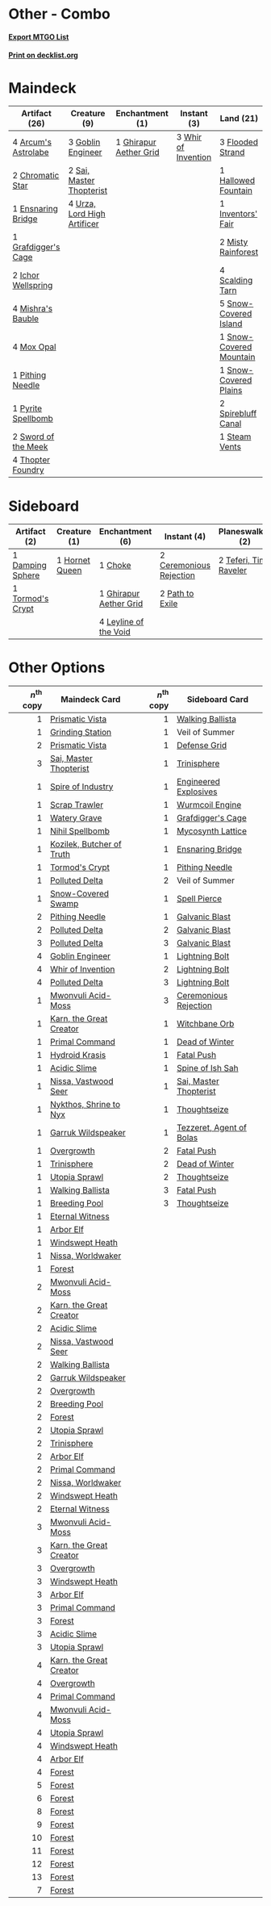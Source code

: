 # Other - Combo

#### [Export MTGO List](../collection/Other%20-%20Combo/Other%20-%20Combo.txt)
#### [Print on decklist.org](http://decklist.org/?deckmain=4%09Arcum's%20Astrolabe%0A2%09Chromatic%20Star%0A1%09Ensnaring%20Bridge%0A3%09Flooded%20Strand%0A1%09Ghirapur%20Aether%20Grid%0A3%09Goblin%20Engineer%0A1%09Grafdigger's%20Cage%0A1%09Hallowed%20Fountain%0A2%09Ichor%20Wellspring%0A1%09Inventors'%20Fair%0A4%09Mishra's%20Bauble%0A2%09Misty%20Rainforest%0A4%09Mox%20Opal%0A1%09Pithing%20Needle%0A1%09Pyrite%20Spellbomb%0A2%09Sai,%20Master%20Thopterist%0A4%09Scalding%20Tarn%0A5%09Snow-Covered%20Island%0A1%09Snow-Covered%20Mountain%0A1%09Snow-Covered%20Plains%0A2%09Spirebluff%20Canal%0A1%09Steam%20Vents%0A2%09Sword%20of%20the%20Meek%0A4%09Thopter%20Foundry%0A4%09Urza,%20Lord%20High%20Artificer%0A3%09Whir%20of%20Invention&deckside=2%09Ceremonious%20Rejection%0A1%09Choke%0A1%09Damping%20Sphere%0A1%09Ghirapur%20Aether%20Grid%0A1%09Hornet%20Queen%0A4%09Leyline%20of%20the%20Void%0A2%09Path%20to%20Exile%0A2%09Teferi,%20Time%20Raveler%0A1%09Tormod's%20Crypt)
# Maindeck

|                                        Artifact (26)                                         |                                             Creature (9)                                             |                                         Enchantment (1)                                         |                                         Instant (3)                                          |                                            Land (21)                                             |
|----------------------------------------------------------------------------------------------|------------------------------------------------------------------------------------------------------|-------------------------------------------------------------------------------------------------|----------------------------------------------------------------------------------------------|--------------------------------------------------------------------------------------------------|
|4 [Arcum's Astrolabe](http://gatherer.wizards.com/Pages/Card/Details.aspx?multiverseid=464169)|3 [Goblin Engineer](http://gatherer.wizards.com/Pages/Card/Details.aspx?multiverseid=464077)          |1 [Ghirapur Aether Grid](http://gatherer.wizards.com/Pages/Card/Details.aspx?multiverseid=398517)|3 [Whir of Invention](http://gatherer.wizards.com/Pages/Card/Details.aspx?multiverseid=423716)|3 [Flooded Strand](http://gatherer.wizards.com/Pages/Card/Details.aspx?multiverseid=405098)       |
|2 [Chromatic Star](http://gatherer.wizards.com/Pages/Card/Details.aspx?multiverseid=135279)   |2 [Sai, Master Thopterist](http://gatherer.wizards.com/Pages/Card/Details.aspx?multiverseid=447205)   |                                                                                                 |                                                                                              |1 [Hallowed Fountain](http://gatherer.wizards.com/Pages/Card/Details.aspx?multiverseid=97071)     |
|1 [Ensnaring Bridge](http://gatherer.wizards.com/Pages/Card/Details.aspx?multiverseid=15866)  |4 [Urza, Lord High Artificer](http://gatherer.wizards.com/Pages/Card/Details.aspx?multiverseid=464024)|                                                                                                 |                                                                                              |1 [Inventors' Fair](http://gatherer.wizards.com/Pages/Card/Details.aspx?multiverseid=417820)      |
|1 [Grafdigger's Cage](http://gatherer.wizards.com/Pages/Card/Details.aspx?multiverseid=278452)|                                                                                                      |                                                                                                 |                                                                                              |2 [Misty Rainforest](http://gatherer.wizards.com/Pages/Card/Details.aspx?multiverseid=405102)     |
|2 [Ichor Wellspring](http://gatherer.wizards.com/Pages/Card/Details.aspx?multiverseid=389551) |                                                                                                      |                                                                                                 |                                                                                              |4 [Scalding Tarn](http://gatherer.wizards.com/Pages/Card/Details.aspx?multiverseid=405107)        |
|4 [Mishra's Bauble](http://gatherer.wizards.com/Pages/Card/Details.aspx?multiverseid=122122)  |                                                                                                      |                                                                                                 |                                                                                              |5 [Snow-Covered Island](http://gatherer.wizards.com/Pages/Card/Details.aspx?multiverseid=121130)  |
|4 [Mox Opal](http://gatherer.wizards.com/Pages/Card/Details.aspx?multiverseid=397719)         |                                                                                                      |                                                                                                 |                                                                                              |1 [Snow-Covered Mountain](http://gatherer.wizards.com/Pages/Card/Details.aspx?multiverseid=121233)|
|1 [Pithing Needle](http://gatherer.wizards.com/Pages/Card/Details.aspx?multiverseid=129526)   |                                                                                                      |                                                                                                 |                                                                                              |1 [Snow-Covered Plains](http://gatherer.wizards.com/Pages/Card/Details.aspx?multiverseid=121267)  |
|1 [Pyrite Spellbomb](http://gatherer.wizards.com/Pages/Card/Details.aspx?multiverseid=442796) |                                                                                                      |                                                                                                 |                                                                                              |2 [Spirebluff Canal](http://gatherer.wizards.com/Pages/Card/Details.aspx?multiverseid=417822)     |
|2 [Sword of the Meek](http://gatherer.wizards.com/Pages/Card/Details.aspx?multiverseid=126215)|                                                                                                      |                                                                                                 |                                                                                              |1 [Steam Vents](http://gatherer.wizards.com/Pages/Card/Details.aspx?multiverseid=405109)          |
|4 [Thopter Foundry](http://gatherer.wizards.com/Pages/Card/Details.aspx?multiverseid=183017)  |                                                                                                      |                                                                                                 |                                                                                              |                                                                                                  |


# Sideboard

|                                       Artifact (2)                                        |                                      Creature (1)                                       |                                         Enchantment (6)                                         |                                           Instant (4)                                            |                                        Planeswalker (2)                                         |
|-------------------------------------------------------------------------------------------|-----------------------------------------------------------------------------------------|-------------------------------------------------------------------------------------------------|--------------------------------------------------------------------------------------------------|-------------------------------------------------------------------------------------------------|
|1 [Damping Sphere](http://gatherer.wizards.com/Pages/Card/Details.aspx?multiverseid=443101)|1 [Hornet Queen](http://gatherer.wizards.com/Pages/Card/Details.aspx?multiverseid=238141)|1 [Choke](http://gatherer.wizards.com/Pages/Card/Details.aspx?multiverseid=45431)                |2 [Ceremonious Rejection](http://gatherer.wizards.com/Pages/Card/Details.aspx?multiverseid=417613)|2 [Teferi, Time Raveler](http://gatherer.wizards.com/Pages/Card/Details.aspx?multiverseid=461148)|
|1 [Tormod's Crypt](http://gatherer.wizards.com/Pages/Card/Details.aspx?multiverseid=389723)|                                                                                         |1 [Ghirapur Aether Grid](http://gatherer.wizards.com/Pages/Card/Details.aspx?multiverseid=398517)|2 [Path to Exile](http://gatherer.wizards.com/Pages/Card/Details.aspx?multiverseid=220511)        |                                                                                                 |
|                                                                                           |                                                                                         |4 [Leyline of the Void](http://gatherer.wizards.com/Pages/Card/Details.aspx?multiverseid=107682) |                                                                                                  |                                                                                                 |


# Other Options

|*n*<sup>th</sup> copy|                                           Maindeck Card                                            |*n*<sup>th</sup> copy|                                          Sideboard Card                                           |
|--------------------:|----------------------------------------------------------------------------------------------------|--------------------:|---------------------------------------------------------------------------------------------------|
|                    1|[Prismatic Vista](http://gatherer.wizards.com/Pages/Card/Details.aspx?multiverseid=464193)          |                    1|[Walking Ballista](http://gatherer.wizards.com/Pages/Card/Details.aspx?multiverseid=423848)        |
|                    1|[Grinding Station](http://gatherer.wizards.com/Pages/Card/Details.aspx?multiverseid=51229)          |                    1|Veil of Summer                                                                                     |
|                    2|[Prismatic Vista](http://gatherer.wizards.com/Pages/Card/Details.aspx?multiverseid=464193)          |                    1|[Defense Grid](http://gatherer.wizards.com/Pages/Card/Details.aspx?multiverseid=45481)             |
|                    3|[Sai, Master Thopterist](http://gatherer.wizards.com/Pages/Card/Details.aspx?multiverseid=447205)   |                    1|[Trinisphere](http://gatherer.wizards.com/Pages/Card/Details.aspx?multiverseid=43545)              |
|                    1|[Spire of Industry](http://gatherer.wizards.com/Pages/Card/Details.aspx?multiverseid=423851)        |                    1|[Engineered Explosives](http://gatherer.wizards.com/Pages/Card/Details.aspx?multiverseid=50139)    |
|                    1|[Scrap Trawler](http://gatherer.wizards.com/Pages/Card/Details.aspx?multiverseid=423842)            |                    1|[Wurmcoil Engine](http://gatherer.wizards.com/Pages/Card/Details.aspx?multiverseid=389756)         |
|                    1|[Watery Grave](http://gatherer.wizards.com/Pages/Card/Details.aspx?multiverseid=405114)             |                    1|[Grafdigger's Cage](http://gatherer.wizards.com/Pages/Card/Details.aspx?multiverseid=278452)       |
|                    1|[Nihil Spellbomb](http://gatherer.wizards.com/Pages/Card/Details.aspx?multiverseid=442215)          |                    1|[Mycosynth Lattice](http://gatherer.wizards.com/Pages/Card/Details.aspx?multiverseid=446209)       |
|                    1|[Kozilek, Butcher of Truth](http://gatherer.wizards.com/Pages/Card/Details.aspx?multiverseid=397668)|                    1|[Ensnaring Bridge](http://gatherer.wizards.com/Pages/Card/Details.aspx?multiverseid=15866)         |
|                    1|[Tormod's Crypt](http://gatherer.wizards.com/Pages/Card/Details.aspx?multiverseid=389723)           |                    1|[Pithing Needle](http://gatherer.wizards.com/Pages/Card/Details.aspx?multiverseid=129526)          |
|                    1|[Polluted Delta](http://gatherer.wizards.com/Pages/Card/Details.aspx?multiverseid=405104)           |                    2|Veil of Summer                                                                                     |
|                    1|[Snow-Covered Swamp](http://gatherer.wizards.com/Pages/Card/Details.aspx?multiverseid=121256)       |                    1|[Spell Pierce](http://gatherer.wizards.com/Pages/Card/Details.aspx?multiverseid=425876)            |
|                    2|[Pithing Needle](http://gatherer.wizards.com/Pages/Card/Details.aspx?multiverseid=129526)           |                    1|[Galvanic Blast](http://gatherer.wizards.com/Pages/Card/Details.aspx?multiverseid=442781)          |
|                    2|[Polluted Delta](http://gatherer.wizards.com/Pages/Card/Details.aspx?multiverseid=405104)           |                    2|[Galvanic Blast](http://gatherer.wizards.com/Pages/Card/Details.aspx?multiverseid=442781)          |
|                    3|[Polluted Delta](http://gatherer.wizards.com/Pages/Card/Details.aspx?multiverseid=405104)           |                    3|[Galvanic Blast](http://gatherer.wizards.com/Pages/Card/Details.aspx?multiverseid=442781)          |
|                    4|[Goblin Engineer](http://gatherer.wizards.com/Pages/Card/Details.aspx?multiverseid=464077)          |                    1|[Lightning Bolt](http://gatherer.wizards.com/Pages/Card/Details.aspx?multiverseid=806)             |
|                    4|[Whir of Invention](http://gatherer.wizards.com/Pages/Card/Details.aspx?multiverseid=423716)        |                    2|[Lightning Bolt](http://gatherer.wizards.com/Pages/Card/Details.aspx?multiverseid=806)             |
|                    4|[Polluted Delta](http://gatherer.wizards.com/Pages/Card/Details.aspx?multiverseid=405104)           |                    3|[Lightning Bolt](http://gatherer.wizards.com/Pages/Card/Details.aspx?multiverseid=806)             |
|                    1|[Mwonvuli Acid-Moss](http://gatherer.wizards.com/Pages/Card/Details.aspx?multiverseid=118888)       |                    3|[Ceremonious Rejection](http://gatherer.wizards.com/Pages/Card/Details.aspx?multiverseid=417613)   |
|                    1|[Karn, the Great Creator](http://gatherer.wizards.com/Pages/Card/Details.aspx?multiverseid=460928)  |                    1|[Witchbane Orb](http://gatherer.wizards.com/Pages/Card/Details.aspx?multiverseid=233240)           |
|                    1|[Primal Command](http://gatherer.wizards.com/Pages/Card/Details.aspx?multiverseid=220571)           |                    1|[Dead of Winter](http://gatherer.wizards.com/Pages/Card/Details.aspx?multiverseid=464034)          |
|                    1|[Hydroid Krasis](http://gatherer.wizards.com/Pages/Card/Details.aspx?multiverseid=457327)           |                    1|[Fatal Push](http://gatherer.wizards.com/Pages/Card/Details.aspx?multiverseid=423724)              |
|                    1|[Acidic Slime](http://gatherer.wizards.com/Pages/Card/Details.aspx?multiverseid=376237)             |                    1|[Spine of Ish Sah](http://gatherer.wizards.com/Pages/Card/Details.aspx?multiverseid=376514)        |
|                    1|[Nissa, Vastwood Seer](http://gatherer.wizards.com/Pages/Card/Details.aspx?multiverseid=398438)     |                    1|[Sai, Master Thopterist](http://gatherer.wizards.com/Pages/Card/Details.aspx?multiverseid=447205)  |
|                    1|[Nykthos, Shrine to Nyx](http://gatherer.wizards.com/Pages/Card/Details.aspx?multiverseid=373713)   |                    1|[Thoughtseize](http://gatherer.wizards.com/Pages/Card/Details.aspx?multiverseid=438676)            |
|                    1|[Garruk Wildspeaker](http://gatherer.wizards.com/Pages/Card/Details.aspx?multiverseid=247323)       |                    1|[Tezzeret, Agent of Bolas](http://gatherer.wizards.com/Pages/Card/Details.aspx?multiverseid=214065)|
|                    1|[Overgrowth](http://gatherer.wizards.com/Pages/Card/Details.aspx?multiverseid=135282)               |                    2|[Fatal Push](http://gatherer.wizards.com/Pages/Card/Details.aspx?multiverseid=423724)              |
|                    1|[Trinisphere](http://gatherer.wizards.com/Pages/Card/Details.aspx?multiverseid=43545)               |                    2|[Dead of Winter](http://gatherer.wizards.com/Pages/Card/Details.aspx?multiverseid=464034)          |
|                    1|[Utopia Sprawl](http://gatherer.wizards.com/Pages/Card/Details.aspx?multiverseid=442181)            |                    2|[Thoughtseize](http://gatherer.wizards.com/Pages/Card/Details.aspx?multiverseid=438676)            |
|                    1|[Walking Ballista](http://gatherer.wizards.com/Pages/Card/Details.aspx?multiverseid=423848)         |                    3|[Fatal Push](http://gatherer.wizards.com/Pages/Card/Details.aspx?multiverseid=423724)              |
|                    1|[Breeding Pool](http://gatherer.wizards.com/Pages/Card/Details.aspx?multiverseid=97088)             |                    3|[Thoughtseize](http://gatherer.wizards.com/Pages/Card/Details.aspx?multiverseid=438676)            |
|                    1|[Eternal Witness](http://gatherer.wizards.com/Pages/Card/Details.aspx?multiverseid=51628)           |                     |                                                                                                   |
|                    1|[Arbor Elf](http://gatherer.wizards.com/Pages/Card/Details.aspx?multiverseid=442149)                |                     |                                                                                                   |
|                    1|[Windswept Heath](http://gatherer.wizards.com/Pages/Card/Details.aspx?multiverseid=405115)          |                     |                                                                                                   |
|                    1|[Nissa, Worldwaker](http://gatherer.wizards.com/Pages/Card/Details.aspx?multiverseid=430607)        |                     |                                                                                                   |
|                    1|[Forest](http://gatherer.wizards.com/Pages/Card/Details.aspx?multiverseid=439860)                   |                     |                                                                                                   |
|                    2|[Mwonvuli Acid-Moss](http://gatherer.wizards.com/Pages/Card/Details.aspx?multiverseid=118888)       |                     |                                                                                                   |
|                    2|[Karn, the Great Creator](http://gatherer.wizards.com/Pages/Card/Details.aspx?multiverseid=460928)  |                     |                                                                                                   |
|                    2|[Acidic Slime](http://gatherer.wizards.com/Pages/Card/Details.aspx?multiverseid=376237)             |                     |                                                                                                   |
|                    2|[Nissa, Vastwood Seer](http://gatherer.wizards.com/Pages/Card/Details.aspx?multiverseid=398438)     |                     |                                                                                                   |
|                    2|[Walking Ballista](http://gatherer.wizards.com/Pages/Card/Details.aspx?multiverseid=423848)         |                     |                                                                                                   |
|                    2|[Garruk Wildspeaker](http://gatherer.wizards.com/Pages/Card/Details.aspx?multiverseid=247323)       |                     |                                                                                                   |
|                    2|[Overgrowth](http://gatherer.wizards.com/Pages/Card/Details.aspx?multiverseid=135282)               |                     |                                                                                                   |
|                    2|[Breeding Pool](http://gatherer.wizards.com/Pages/Card/Details.aspx?multiverseid=97088)             |                     |                                                                                                   |
|                    2|[Forest](http://gatherer.wizards.com/Pages/Card/Details.aspx?multiverseid=439860)                   |                     |                                                                                                   |
|                    2|[Utopia Sprawl](http://gatherer.wizards.com/Pages/Card/Details.aspx?multiverseid=442181)            |                     |                                                                                                   |
|                    2|[Trinisphere](http://gatherer.wizards.com/Pages/Card/Details.aspx?multiverseid=43545)               |                     |                                                                                                   |
|                    2|[Arbor Elf](http://gatherer.wizards.com/Pages/Card/Details.aspx?multiverseid=442149)                |                     |                                                                                                   |
|                    2|[Primal Command](http://gatherer.wizards.com/Pages/Card/Details.aspx?multiverseid=220571)           |                     |                                                                                                   |
|                    2|[Nissa, Worldwaker](http://gatherer.wizards.com/Pages/Card/Details.aspx?multiverseid=430607)        |                     |                                                                                                   |
|                    2|[Windswept Heath](http://gatherer.wizards.com/Pages/Card/Details.aspx?multiverseid=405115)          |                     |                                                                                                   |
|                    2|[Eternal Witness](http://gatherer.wizards.com/Pages/Card/Details.aspx?multiverseid=51628)           |                     |                                                                                                   |
|                    3|[Mwonvuli Acid-Moss](http://gatherer.wizards.com/Pages/Card/Details.aspx?multiverseid=118888)       |                     |                                                                                                   |
|                    3|[Karn, the Great Creator](http://gatherer.wizards.com/Pages/Card/Details.aspx?multiverseid=460928)  |                     |                                                                                                   |
|                    3|[Overgrowth](http://gatherer.wizards.com/Pages/Card/Details.aspx?multiverseid=135282)               |                     |                                                                                                   |
|                    3|[Windswept Heath](http://gatherer.wizards.com/Pages/Card/Details.aspx?multiverseid=405115)          |                     |                                                                                                   |
|                    3|[Arbor Elf](http://gatherer.wizards.com/Pages/Card/Details.aspx?multiverseid=442149)                |                     |                                                                                                   |
|                    3|[Primal Command](http://gatherer.wizards.com/Pages/Card/Details.aspx?multiverseid=220571)           |                     |                                                                                                   |
|                    3|[Forest](http://gatherer.wizards.com/Pages/Card/Details.aspx?multiverseid=439860)                   |                     |                                                                                                   |
|                    3|[Acidic Slime](http://gatherer.wizards.com/Pages/Card/Details.aspx?multiverseid=376237)             |                     |                                                                                                   |
|                    3|[Utopia Sprawl](http://gatherer.wizards.com/Pages/Card/Details.aspx?multiverseid=442181)            |                     |                                                                                                   |
|                    4|[Karn, the Great Creator](http://gatherer.wizards.com/Pages/Card/Details.aspx?multiverseid=460928)  |                     |                                                                                                   |
|                    4|[Overgrowth](http://gatherer.wizards.com/Pages/Card/Details.aspx?multiverseid=135282)               |                     |                                                                                                   |
|                    4|[Primal Command](http://gatherer.wizards.com/Pages/Card/Details.aspx?multiverseid=220571)           |                     |                                                                                                   |
|                    4|[Mwonvuli Acid-Moss](http://gatherer.wizards.com/Pages/Card/Details.aspx?multiverseid=118888)       |                     |                                                                                                   |
|                    4|[Utopia Sprawl](http://gatherer.wizards.com/Pages/Card/Details.aspx?multiverseid=442181)            |                     |                                                                                                   |
|                    4|[Windswept Heath](http://gatherer.wizards.com/Pages/Card/Details.aspx?multiverseid=405115)          |                     |                                                                                                   |
|                    4|[Arbor Elf](http://gatherer.wizards.com/Pages/Card/Details.aspx?multiverseid=442149)                |                     |                                                                                                   |
|                    4|[Forest](http://gatherer.wizards.com/Pages/Card/Details.aspx?multiverseid=439860)                   |                     |                                                                                                   |
|                    5|[Forest](http://gatherer.wizards.com/Pages/Card/Details.aspx?multiverseid=439860)                   |                     |                                                                                                   |
|                    6|[Forest](http://gatherer.wizards.com/Pages/Card/Details.aspx?multiverseid=439860)                   |                     |                                                                                                   |
|                    8|[Forest](http://gatherer.wizards.com/Pages/Card/Details.aspx?multiverseid=439860)                   |                     |                                                                                                   |
|                    9|[Forest](http://gatherer.wizards.com/Pages/Card/Details.aspx?multiverseid=439860)                   |                     |                                                                                                   |
|                   10|[Forest](http://gatherer.wizards.com/Pages/Card/Details.aspx?multiverseid=439860)                   |                     |                                                                                                   |
|                   11|[Forest](http://gatherer.wizards.com/Pages/Card/Details.aspx?multiverseid=439860)                   |                     |                                                                                                   |
|                   12|[Forest](http://gatherer.wizards.com/Pages/Card/Details.aspx?multiverseid=439860)                   |                     |                                                                                                   |
|                   13|[Forest](http://gatherer.wizards.com/Pages/Card/Details.aspx?multiverseid=439860)                   |                     |                                                                                                   |
|                    7|[Forest](http://gatherer.wizards.com/Pages/Card/Details.aspx?multiverseid=439860)                   |                     |                                                                                                   |

